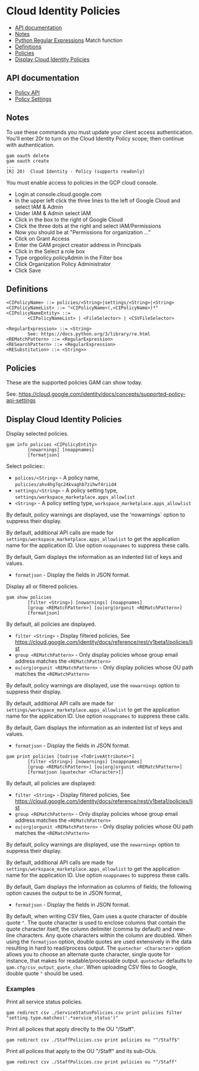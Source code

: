 # Cloud Identity Policies
- [API documentation](#api-documentation)
- [Notes](#notes)
- [Python Regular Expressions](Python-Regular-Expressions) Match function
- [Definitions](#definitions)
- [Policies](#policies)
- [Display Cloud Identity Policies](#display-cloud-identity-policies)

## API documentation
* [Policy API](https://cloud.google.com/identity/docs/reference/rest/v1/policies)
* [Policy Settings](https://cloud.google.com/identity/docs/concepts/supported-policy-api-settings)

## Notes
To use these commands you must update your client access authentication.
You'll enter 20r to turn on the Cloud Identity Policy scope; then continue
with authentication.
```
gam oauth delete
gam oauth create
...
[R] 20)  Cloud Identity - Policy (supports readonly)
```
You must enable access to policies in the GCP cloud console.

* Login at console.cloud.google.com
* In the upper left click the three lines to the left of Google Cloud and select IAM & Admin
* Under IAM & Admin select IAM
* Click in the box to the right of Google Cloud
* Click the three dots at the right and select IAM/Permissions
* Now you should be at "Permissions for organization ..."
* Click on Grant Access
* Enter the GAM project creator address in Principals
* Click in the Select a role box
* Type orgpolicy.policyAdmin in the Filter box
* Click Organization Policy Administrator
* Click Save

## Definitions
```
<CIPolicyName> ::= policies/<String>|settings/<String>|<String>
<CIPolicyNameList> ::= "<CIPolicyName>(,<CIPolicyName>)*"
<CIPolicyNameEntity> ::=
        <CIPolicyNameList> | <FileSelector> | <CSVFileSelector>

<RegularExpression> ::= <String>
        See: https://docs.python.org/3/library/re.html
<REMatchPattern> ::= <RegularExpression>
<RESearchPattern> ::= <RegularExpression>
<RESubstitution> ::= <String>>
```

## Policies
These are the supported policies GAM can show today.

See: https://cloud.google.com/identity/docs/concepts/supported-policy-api-settings

## Display Cloud Identity Policies
Display selected policies.
```
gam info policies <CIPolicyEntity>
        [nowarnings] [noappnames]
        [formatjson]
```

Select policies::
* `polices/<String>` - A policy name, `policies/ahv4hg7qc24kvaghb7zihwf4riid4`
* `settings/<String>` - A policy setting type, `settings/workspace_marketplace.apps_allowlist`
* `<String>` - A policy setting type, `workspace_marketplace.apps_allowlist`

By default, policy warnings are displayed, use the 'nowarnings` option to suppress their display.

By default,  additional API calls are made for `settings/workspace_marketplace.apps_allowlist`
to get the application name for the application ID. Use option `noappnames` to suppress these calls.

By default, Gam displays the information as an indented list of keys and values.
* `formatjson` - Display the fields in JSON format.

Display all or filtered policies.
```
gam show policies
        [filter <String>] [nowarnings] [noappnames]
        [group <REMatchPattern>] [ou|org|orgunit <REMatchPattern>]
        [formatjson]
```
By default, all policies are displayed.
* `filter <String>` - Display filtered policies, See https://cloud.google.com/identity/docs/reference/rest/v1beta1/policies/list
* `group <REMatchPattern>` - Only display policies whose group email address matches the `<REMatchPattern>`
* `ou|org|orgunit <REMatchPattern>` - Only display policies whose OU path matches the `<REMatchPattern>`

By default, policy warnings are displayed, use the `nowarnings` option to suppress their display.

By default,  additional API calls are made for `settings/workspace_marketplace.apps_allowlist`
to get the application name for the application ID. Use option `noappnames` to suppress these calls.

By default, Gam displays the information as an indented list of keys and values.
* `formatjson` - Display the fields in JSON format.

```
gam print policies [todrive <ToDriveAttribute>*]
        [filter <String>] [nowarnings] [noappnames]
        [group <REMatchPattern>] [ou|org|orgunit <REMatchPattern>]
        [formatjson [quotechar <Character>]]
```
By default, all policies are displayed:
* `filter <String>` - Display filtered policies, See https://cloud.google.com/identity/docs/reference/rest/v1beta1/policies/list
* `group <REMatchPattern>` - Only display policies whose group email address matches the `<REMatchPattern>`
* `ou|org|orgunit <REMatchPattern>` - Only display policies whose OU path matches the `<REMatchPattern>`

By default, policy warnings are displayed, use the `nowarnings` option to suppress their display.

By default,  additional API calls are made for `settings/workspace_marketplace.apps_allowlist`
to get the application name for the application ID. Use option `noappnames` to suppress these calls.

By default, Gam displays the information as columns of fields; the following option causes the output to be in JSON format,
* `formatjson` - Display the fields in JSON format.

By default, when writing CSV files, Gam uses a quote character of double quote `"`. The quote character is used to enclose columns that contain
the quote character itself, the column delimiter (comma by default) and new-line characters. Any quote characters within the column are doubled.
When using the `formatjson` option, double quotes are used extensively in the data resulting in hard to read/process output.
The `quotechar <Character>` option allows you to choose an alternate quote character, single quote for instance, that makes for readable/processable output.
`quotechar` defaults to `gam.cfg/csv_output_quote_char`. When uploading CSV files to Google, double quote `"` should be used.

### Examples
Print all service status policies.
```
gam redirect csv ./ServiceStatusPolicies.csv print policies filter "setting.type.matches('.*service_status')"
```

Print all polices that apply directly to the OU "/Staff".
```
gam redirect csv ./StaffPolicies.csv print policies ou "^/Staff$"
```

Print all polices that apply to the OU "/Staff" and its sub-OUs.
```
gam redirect csv ./StaffPolicies.csv print policies ou "^/Staff"
```
